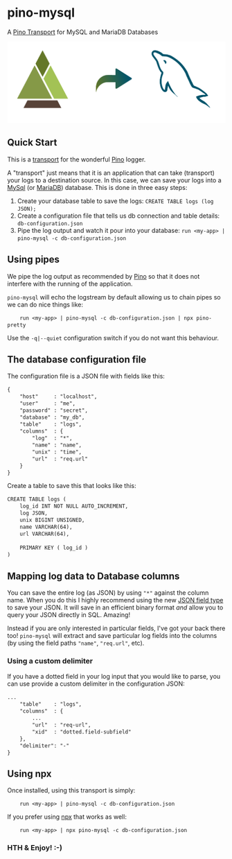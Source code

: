# pino-mysql
A [Pino Transport](https://getpino.io/#/docs/transports) for MySQL and MariaDB Databases

![pino-mysql](pino-mysql.png)


## Quick Start

This is a [transport](https://getpino.io/#/docs/transports) for the
wonderful [Pino](https://getpino.io) logger.

A "transport" just means that it is an application that can take
(transport) your logs to a destination source. In this case, we can
save your logs into a [MySql](https://www.mysql.com/) (or [MariaDB](https://mariadb.org/)) database. This is done in three easy steps:

1. Create your database table to save the logs: `CREATE TABLE logs (log JSON);`
2. Create a configuration file that tells us db connection and table
   details: `db-configuration.json`
3. Pipe the log output and watch it pour into your database:
    `run <my-app> | pino-mysql -c db-configuration.json`


## Using pipes

We pipe the log output as recommended by [Pino](https://getpino.io) so
that it does not interfere with the running of the application.

`pino-mysql` will echo the logstream by default allowing us to chain
pipes so we can do nice things like:

```
    run <my-app> | pino-mysql -c db-configuration.json | npx pino-pretty
```

Use the `-q|--quiet` configuration switch if you do not want this
behaviour.


## The database configuration file
The configuration file is a JSON file with fields like this:

```
{
    "host"     : "localhost",
    "user"     : "me",
    "password" : "secret",
    "database" : "my_db",
    "table"    : "logs",
    "columns"  : {
        "log"  : "*",
        "name" : "name",
        "unix" : "time",
        "url"  : "req.url"
    }
}
```

Create a table to save this that looks like this:

```
CREATE TABLE logs (
    log_id INT NOT NULL AUTO_INCREMENT,
    log JSON,
    unix BIGINT UNSIGNED,
    name VARCHAR(64),
    url VARCHAR(64),

    PRIMARY KEY ( log_id )
)
```



## Mapping log data to Database columns

You can save the entire log (as JSON) by using `"*"` against the column
name. When you do this I highly recommend using the new [JSON field type](https://dev.mysql.com/doc/refman/8.0/en/json.html)
to save your JSON. It will save in an efficient binary format _and_
allow you to query your JSON directly in SQL. Amazing!

Instead if you are only interested in particular fields, I've got your
back there too! `pino-mysql` will extract and save particular log fields
into the columns (by using the field paths `"name"`, `"req.url"`, etc).

### Using a custom delimiter

If you have a dotted field in your log input that you would like to
parse, you can use provide a custom delimiter in the configuration JSON:

```
...
    "table"    : "logs",
    "columns"  : {
        ...
        "url"  : "req-url",
        "xid"  : "dotted.field-subfield"
    },
    "delimiter": "-"
}
```

## Using npx

Once installed, using this transport is simply:

```
    run <my-app> | pino-mysql -c db-configuration.json
```

If you prefer using
[npx](https://medium.com/@maybekatz/introducing-npx-an-npm-package-runner-55f7d4bd282b)
that works as well:

```
    run <my-app> | npx pino-mysql -c db-configuration.json
```


### HTH & Enjoy! :-)


